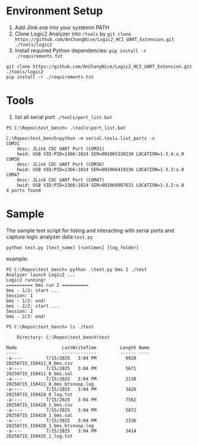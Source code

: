 # Environment Setup
1. Add Jlink.exe into your systemm PATH
2. Clone Logic2 Analyzer into `/tools` by `git clone https://github.com/AnChangNice/Logic2_HCI_UART_Extension.git ./tools/logic2`
3. Install required Python dependencies: `pip install -r ./requirements.txt`

```shell
git clone https://github.com/AnChangNice/Logic2_HCI_UART_Extension.git ./tools/logic2
pip install -r ./requirements.txt
```

# Tools
1. list all serial port `./tools/port_list.bat`
```shell
PS C:\Repos\test_bench> .\tools\port_list.bat

C:\Repos\test_bench>python -m serial.tools.list_ports -v
COM31
    desc: JLink CDC UART Port (COM31)
    hwid: USB VID:PID=1366:1024 SER=001065330230 LOCATION=1-3.4:x.0
COM36
    desc: JLink CDC UART Port (COM36)
    hwid: USB VID:PID=1366:1024 SER=001066419236 LOCATION=1-3.3:x.0
COM47
    desc: JLink CDC UART Port (COM47)
    hwid: USB VID:PID=1366:1024 SER=001068087631 LOCATION=1-3.2:x.0
4 ports found
```

# Sample
The sample test script for listing and interacting with serial ports and capture logic analyzer data:`test.py`

```shell
python test.py [test_name] [runtimes] [log_folder]
```
example:
```shell
PS C:\Repos\test_bench> python .\test.py bms 2 ./test
Analyzer launch Logic2 ...
Logic2 running!
========== bms run 2 ==========
bms - 1/2: start ...
Session: 1
bms - 1/2: end!
bms - 2/2: start ...
Session: 2
bms - 2/2: end!

PS C:\Repos\test_bench> ls ./test

    Directory: C:\Repos\test_bench\test

Mode                 LastWriteTime         Length Name
----                 -------------         ------ ----
-a----         7/15/2025   3:04 PM           6920 20250715_150411_0_bms.csv
-a----         7/15/2025   3:04 PM           5671 20250715_150411_0_bms.sal
-a----         7/15/2025   3:04 PM           2138 20250715_150411_0_bms_btsnoop.log
-a----         7/15/2025   3:04 PM           3426 20250715_150428_0_log.txt
-a----         7/15/2025   3:04 PM           7562 20250715_150428_1_bms.csv
-a----         7/15/2025   3:04 PM           5872 20250715_150428_1_bms.sal
-a----         7/15/2025   3:04 PM           2336 20250715_150428_1_bms_btsnoop.log
-a----         7/15/2025   3:04 PM           3414 20250715_150435_1_log.txt

```
